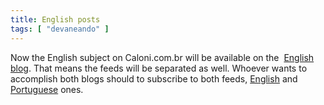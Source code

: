 ```yaml
---
title: English posts
tags: [ "devaneando" ]
---
```


Now the English subject on Caloni.com.br will be available on the  [English blog](http://caloni.com.br/blog/en). That means the feeds will be separated as well. Whoever wants to accomplish both blogs should to subscribe to both feeds, [English](http://www.caloni.com.br/blog/en/feed) and [Portuguese](http://www.caloni.com.br/blog/feed) ones.


